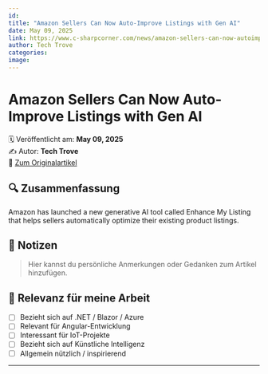 ```yaml
---
id: 
title: "Amazon Sellers Can Now Auto-Improve Listings with Gen AI"
date: May 09, 2025
link: https://www.c-sharpcorner.com/news/amazon-sellers-can-now-autoimprove-listings-with-gen-ai
author: Tech Trove
categories: 
image: 
---
```


# Amazon Sellers Can Now Auto-Improve Listings with Gen AI

🗓️ Veröffentlicht am: **May 09, 2025**  
✍️ Autor: **Tech Trove**  
🔗 [Zum Originalartikel](https://www.c-sharpcorner.com/news/amazon-sellers-can-now-autoimprove-listings-with-gen-ai)

## 🔍 Zusammenfassung

Amazon has launched a new generative AI tool called Enhance My Listing that helps sellers automatically optimize their existing product listings. 

## 📌 Notizen

> Hier kannst du persönliche Anmerkungen oder Gedanken zum Artikel hinzufügen.

## 🧠 Relevanz für meine Arbeit

- [ ] Bezieht sich auf .NET / Blazor / Azure
- [ ] Relevant für Angular-Entwicklung
- [ ] Interessant für IoT-Projekte
- [ ] Bezieht sich auf Künstliche Intelligenz
- [ ] Allgemein nützlich / inspirierend

---
